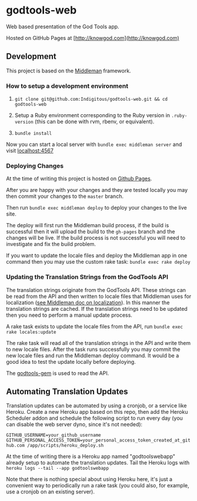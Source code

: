 # godtools-web

Web based presentation of the God Tools app.

Hosted on GitHub Pages at [http://knowgod.com](http://knowgod.com)

## Development

This project is based on the [Middleman](http://middlemanapp.com/) framework.

### How to setup a development environment

1. `git clone git@github.com:Indigitous/godtools-web.git && cd godtools-web`

2. Setup a Ruby environment corresponding to the Ruby version in `.ruby-version` (this can be done with rvm, rbenv, or equivalent).

3. `bundle install`

Now you can start a local server with `bundle exec middleman server` and visit [localhost:4567](http://localhost:4567)

### Deploying Changes

At the time of writing this project is hosted on [Github Pages](https://pages.github.com/).

After you are happy with your changes and they are tested locally you may then commit your changes to the `master` branch.

Then run `bundle exec middleman deploy` to deploy your changes to the live site.

The deploy will first run the Middleman build process, if the build is successful then it will upload the build to the `gh-pages` branch and the changes will be live. If the build process is not successful you will need to investigate and fix the build problem.

If you want to update the locale files and deploy the Middleman app in one command then you may use the custom rake task: `bundle exec rake deploy`

### Updating the Translation Strings from the GodTools API

The translation strings originate from the GodTools API. These strings can be read from the API and then written to locale files that Middleman uses for localization ([see Middleman doc on localization](https://middlemanapp.com/advanced/localization/)). In this manner the translation strings are cached. If the translation strings need to be updated then you need to perform a manual update process.

A rake task exists to update the locale files from the API, run `bundle exec rake locales:update`

The rake task will read all of the translation strings in the API and write them to new locale files. After the task runs successfully you may commit the new locale files and run the Middleman deploy command. It would be a good idea to test the update locally before deploying.

The [godtools-gem](https://github.com/Indigitous/godtools-gem) is used to read the API.

## Automating Translation Updates

Translation updates can be automated by using a cronjob, or a service like Heroku. Create a new Heroku app based on this repo, then add the Heroku Scheduler addon and schedule the following script to run every day (you can disable the web server dyno, since it's not needed):

`GITHUB_USERNAME=your_github_username GITHUB_PERSONAL_ACCESS_TOKEN=your_personal_access_token_created_at_github.com /app/scripts/heroku_deploy.sh`

At the time of writing there is a Heroku app named "godtoolswebapp" already setup to automate the translation updates. Tail the Heroku logs with `heroku logs --tail --app godtoolswebapp`

Note that there is nothing special about using Heroku here, it's just a convenient way to periodically run a rake task (you could also, for example, use a cronjob on an existing server).
